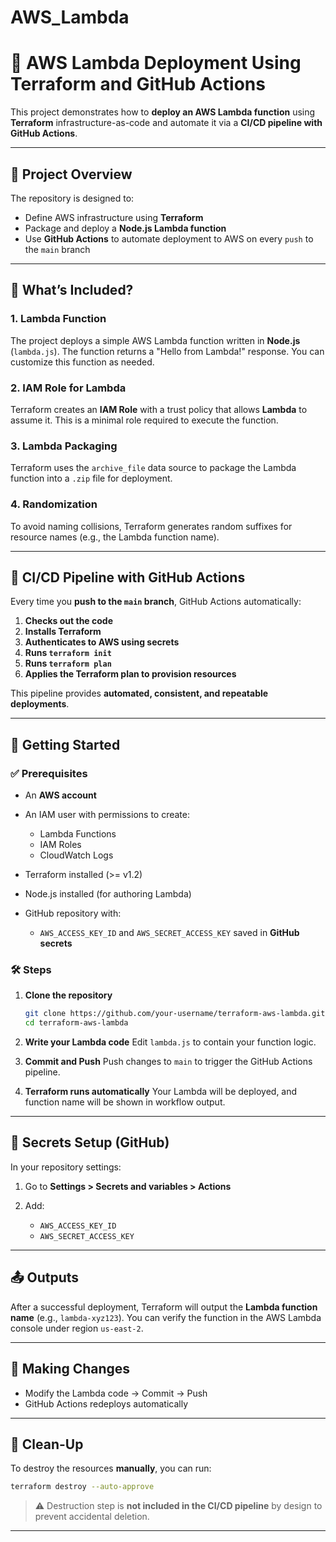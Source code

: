 # AWS_Lambda
# 🚀 AWS Lambda Deployment Using Terraform and GitHub Actions

This project demonstrates how to **deploy an AWS Lambda function** using **Terraform** infrastructure-as-code and automate it via a **CI/CD pipeline with GitHub Actions**.

---

## 🧩 Project Overview

The repository is designed to:

* Define AWS infrastructure using **Terraform**
* Package and deploy a **Node.js Lambda function**
* Use **GitHub Actions** to automate deployment to AWS on every `push` to the `main` branch

---

## 🔧 What’s Included?

### 1. **Lambda Function**

The project deploys a simple AWS Lambda function written in **Node.js** (`lambda.js`). The function returns a "Hello from Lambda!" response. You can customize this function as needed.

### 2. **IAM Role for Lambda**

Terraform creates an **IAM Role** with a trust policy that allows **Lambda** to assume it. This is a minimal role required to execute the function.

### 3. **Lambda Packaging**

Terraform uses the `archive_file` data source to package the Lambda function into a `.zip` file for deployment.

### 4. **Randomization**

To avoid naming collisions, Terraform generates random suffixes for resource names (e.g., the Lambda function name).

---

## 🔁 CI/CD Pipeline with GitHub Actions

Every time you **push to the `main` branch**, GitHub Actions automatically:

1. **Checks out the code**
2. **Installs Terraform**
3. **Authenticates to AWS using secrets**
4. **Runs `terraform init`**
5. **Runs `terraform plan`**
6. **Applies the Terraform plan to provision resources**

This pipeline provides **automated, consistent, and repeatable deployments**.

---

## 🚀 Getting Started

### ✅ Prerequisites

* An **AWS account**
* An IAM user with permissions to create:

  * Lambda Functions
  * IAM Roles
  * CloudWatch Logs
* Terraform installed (>= v1.2)
* Node.js installed (for authoring Lambda)
* GitHub repository with:

  * `AWS_ACCESS_KEY_ID` and `AWS_SECRET_ACCESS_KEY` saved in **GitHub secrets**

### 🛠 Steps

1. **Clone the repository**

   ```bash
   git clone https://github.com/your-username/terraform-aws-lambda.git
   cd terraform-aws-lambda
   ```

2. **Write your Lambda code**
   Edit `lambda.js` to contain your function logic.

3. **Commit and Push**
   Push changes to `main` to trigger the GitHub Actions pipeline.

4. **Terraform runs automatically**
   Your Lambda will be deployed, and function name will be shown in workflow output.

---

## 🔐 Secrets Setup (GitHub)

In your repository settings:

1. Go to **Settings > Secrets and variables > Actions**
2. Add:

   * `AWS_ACCESS_KEY_ID`
   * `AWS_SECRET_ACCESS_KEY`

---

## 📤 Outputs

After a successful deployment, Terraform will output the **Lambda function name** (e.g., `lambda-xyz123`). You can verify the function in the AWS Lambda console under region `us-east-2`.

---

## 🔄 Making Changes

* Modify the Lambda code → Commit → Push
* GitHub Actions redeploys automatically

---

## 🧼 Clean-Up

To destroy the resources **manually**, you can run:

```bash
terraform destroy --auto-approve
```

> ⚠️ Destruction step is **not included in the CI/CD pipeline** by design to prevent accidental deletion.

---

